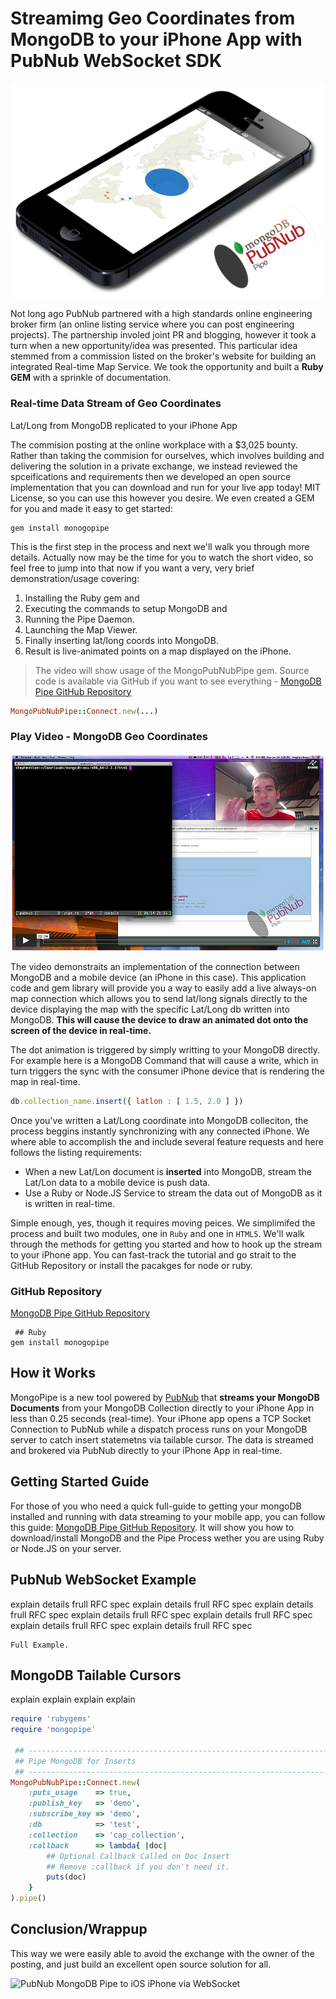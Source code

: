 # Streamimg Geo Coordinates from MongoDB to your iPhone App with PubNub WebSocket SDK

![Streamimg Geo Coordinates from MongoDB to iPhone with WebSockets and PubNub](media/mongo-pipe-iphone-700.png)

Not long ago PubNub partnered with a high standards online
engineering broker firm (an online listing service
where you can post engineering projects).
The partnership involed joint PR and blogging, however it took a turn
when a new opportunity/idea was presented.
This particular idea stemmed from a commission listed on the broker's website
for building an integrated Real-time Map Service.
We took the opportunity and built a **Ruby GEM** with a sprinkle of documentation.

### Real-time Data Stream of Geo Coordinates 
Lat/Long from MongoDB replicated to your iPhone App

The commision posting at the online workplace with a $3,025 bounty.
Rather than taking the commision for ourselves,
which involves building and delivering the solution in a private exchange,
we instead reviewed the spceifications and requirements then we developed an
open source implementation that you can
download and run for your live app today!
MIT License, so you can use this however you desire.
We even created a GEM for you and made it easy to get started:

```
gem install monogopipe
```

This is the first step in the process and next we'll walk you through more details.
Actually now may be the time for you to watch the
short video, so feel free to jump into that now 
if you want a very, very brief demonstration/usage covering:

 1. Installing the Ruby gem and 
 2. Executing the commands to setup MongoDB and
 3. Running the Pipe Daemon.
 4. Launching the Map Viewer.
 5. Finally inserting lat/long coords into MongoDB.
 6. Result is live-animated points on a map displayed on the iPhone.

>The video will show usage of the MongoPubNubPipe gem.
Source code is available via GitHub if you want to see everything - 
[MongoDB Pipe GitHub Repository](https://github.com/stephenlb/pubnub-mongo-pipe)

```ruby
MongoPubNubPipe::Connect.new(...)
```

### Play Video - MongoDB Geo Coordinates

[
![Play Video - Streamimg Geo Coordinates from MongoDB to iPhone with PubNub WebSocket Client](media/pubnub-mongo-pipe-video.jpg)
](https://vimeo.com/60716860)

The video demonstraits an implementation of the
connection between MongoDB and a mobile device (an iPhone in this case).
This application code and gem library will provide you a way to easily add a live
always-on map connection which allows you to send lat/long signals
directly to the device displaying the map with the specific
Lat/Long db written into MongoDB.
**This will cause the device to draw an animated dot onto the 
screen of the device in real-time.**

The dot animation is triggered by simply writting to your MongoDB directly.
For example here is a MongoDB Command that will cause a write, which in turn
triggers the sync with the consumer iPhone device that is rendering the map
in real-time.

```javascript
db.collection_name.insert({ latlon : [ 1.5, 2.0 ] })
```

Once you've written a Lat/Long coordinate into MongoDB colleciton,
the process beggins instantly synchronizing with any connected iPhone.
We where able to accomplish the and include several feature requests
and here follows the listing requirements:

 - When a new Lat/Lon document is **inserted** into MongoDB,
   stream the Lat/Lon data to a mobile device is push data.
 - Use a Ruby or Node.JS Service to stream the data out of MongoDB
   as it is written in real-time.

Simple enough, yes, though it requires moving peices.
We simplimifed the process and built two modules,
one in `Ruby` and one in `HTML5`.
We'll walk through the methods for getting you started and
how to hook up the stream to your iPhone app.
You can fast-track the tutorial and go strait to the 
GitHub Repository or install the pacakges for node or ruby.

### GitHub Repository

[MongoDB Pipe GitHub Repository](https://github.com/stephenlb/pubnub-mongo-pipe)

```
 ## Ruby
gem install monogopipe
```

## How it Works

MongoPipe is a new tool powered by [PubNub](http://www.pubnub.com) that
**streams your MongoDB Documents** from your MongoDB Collection directly
to your iPhone App in less than 0.25 seconds (real-time).
Your iPhone app opens a TCP Socket Connection to PubNub while a dispatch
process runs on your MongoDB server to catch insert
statemetns via tailable cursor.
The data is streamed and brokered via PubNub directly to your
iPhone App in real-time.

## Getting Started Guide

For those of you who need a quick full-guide to getting your mongoDB
installed and running with data streaming to your mobile app, you 
can follow this guide: 
[MongoDB Pipe GitHub Repository](https://github.com/stephenlb/pubnub-mongo-pipe/blob/master/README.md).
It will show you how to download/install MongoDB and the Pipe Process wether
you are using Ruby or Node.JS on your server.

## PubNub WebSocket Example

explain details frull RFC spec
explain details frull RFC spec
explain details frull RFC spec
explain details frull RFC spec
explain details frull RFC spec
explain details frull RFC spec
explain details frull RFC spec

```
Full Example.
```

## MongoDB Tailable Cursors

explain
explain
explain
explain

```ruby
require 'rubygems'
require 'mongopipe'

 ## ------------------------------------------------------------------------
 ## Pipe MongoDB for Inserts
 ## ------------------------------------------------------------------------
MongoPubNubPipe::Connect.new(
    :puts_usage    => true,
    :publish_key   => 'demo',
    :subscribe_key => 'demo',
    :db            => 'test',
    :collection    => 'cap_collection',
    :callback      => lambda{ |doc|
        ## Optional Callback Called on Doc Insert
        ## Remove :callback if you don't need it.
        puts(doc)
    }
).pipe()
```


## Conclusion/Wrappup

This way we were easily able to avoid the exchange
with the owner of the posting, and just
build an excellent open source solution for all.



![PubNub MongoDB Pipe to iOS iPhone via WebSocket](https://github.com/stephenlb/pubnub-mongo-pipe/blob/master/media/pubnub-mongo-pipe-logo-transparent.png?raw=true)





